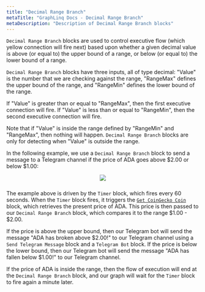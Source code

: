 ```yaml
---
title: "Decimal Range Branch"
metaTitle: "GraphLinq Docs - Decimal Range Branch"
metaDescription: "Description of Decimal Range Branch blocks"
---
```

`Decimal Range Branch` blocks are used to control executive flow (which yellow connection will fire next) based upon whether a given decimal value is above (or equal to) the upper bound of a range, or below (or equal to) the lower bound of a range.

`Decimal Range Branch` blocks have three inputs, all of type decimal: "Value" is the number that we are checking against the range, "RangeMax" defines the upper bound of the range, and "RangeMin" defines the lower bound of the range.

If "Value" is greater than or equal to "RangeMax", then the first executive connection will fire. If "Value" is less than or equal to "RangeMin", then the second executive connection will fire.

Note that if "Value" is inside the range defined by "RangeMin" and "RangeMax", then nothing will happen. `Decimal Range Branch` blocks are only for detecting when "Value" is outside the range.

In the following example, we use a `Decimal Range Branch` block to send a message to a Telegram channel if the price of ADA goes above $2.00 or below $1.00:

<center>
<img src="https://i.imgur.com/M8IGfDy.png"
     style="margin-bottom:10px;" />
</center>

The example above is driven by the `Timer` block, which fires every 60 seconds. When the `Timer` block fires, it triggers the <a href="/blockTypes/29-coinGecko/1-getCoinGeckoCoin"> `Get CoinGecko Coin`</a> block, which retrieves the present price of ADA. This price is then passed to our `Decimal Range Branch` block, which compares it to the range $1.00 - $2.00.

If the price is above the upper bound, then our Telegram bot will send the message "ADA has broken above $2.00!" to our Telegram channel using a `Send Telegram Message` block and a `Telegram Bot` block. If the price is below the lower bound, then our Telegram bot will send the message "ADA has fallen below $1.00!" to our Telegram channel.

If the price of ADA is inside the range, then the flow of execution will end at the `Decimal Range Branch` block, and our graph will wait for the `Timer` block to fire again a minute later.
